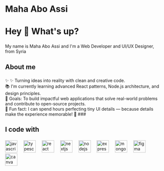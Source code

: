 # Maha Abo Assi
<h1 align="left">Hey 👋 What's up?</h1>

###

<p align="left">My name is Maha Abo Assi  and I'm a Web Developer and UI/UX Designer, from Syria</p>

###

<h2 align="left">About me</h2>

###

<p align="left">✨ 
  ✨ Turning ideas into reality with clean and creative code.<br>
  📚 I'm currently learning advanced React patterns, Node.js architecture, and design principles.<br>
  🎯 Goals: To build impactful web applications that solve real-world problems and contribute to open-source projects.<br>
  🎲 Fun fact: I can spend hours perfecting tiny UI details — because details make the experience memorable! 🎨
###

<h2 align="left">I code with</h2>

###
<div>
  <img src="https://cdn.jsdelivr.net/gh/devicons/devicon/icons/javascript/javascript-original.svg" height="40" alt="javascript logo" />
  <img width="12" />
  <img src="https://cdn.jsdelivr.net/gh/devicons/devicon/icons/typescript/typescript-original.svg" height="40" alt="typescript logo" />
  <img width="12" />
  <img src="https://cdn.jsdelivr.net/gh/devicons/devicon/icons/react/react-original.svg" height="40" alt="react logo" />
  <img width="12" />
  <img src="https://cdn.jsdelivr.net/gh/devicons/devicon/icons/nextjs/nextjs-original.svg" height="40" alt="nextjs logo" />
  <img width="12" />
  <img src="https://cdn.jsdelivr.net/gh/devicons/devicon/icons/nodejs/nodejs-original.svg" height="40" alt="nodejs logo" />
  <img width="12" />
  <img src="https://cdn.jsdelivr.net/gh/devicons/devicon/icons/express/express-original.svg" height="40" alt="express logo" />
  <img width="12" />
  <img src="https://cdn.jsdelivr.net/gh/devicons/devicon/icons/mongodb/mongodb-original.svg" height="40" alt="mongodb logo" />
  <img width="12" />
  <img src="https://cdn.jsdelivr.net/gh/devicons/devicon/icons/figma/figma-original.svg" height="40" alt="figma logo" />
  <img width="12" />
  <img src="https://img.icons8.com/color/48/000000/canva.png" height="40" alt="canva logo" />
</div>

###
